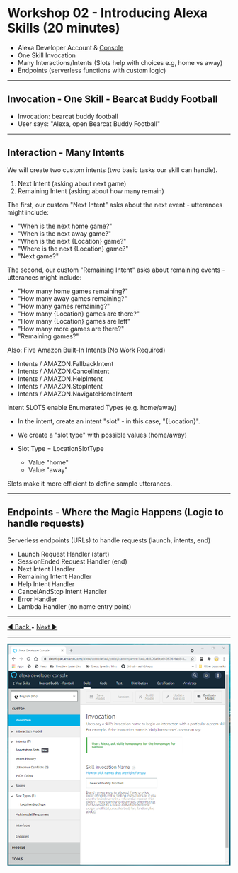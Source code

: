 # Workshop 02 - Introducing Alexa Skills (20 minutes)

   - Alexa Developer Account & [Console](https://developer.amazon.com/alexa/console/ask)
   - One Skill Invocation 
   - Many Interactions/Intents (Slots help with choices e.g, home vs away)
   - Endpoints (serverless functions with custom logic)

---

## Invocation - One Skill - Bearcat Buddy Football

- Invocation: bearcat buddy football
- User says: "Alexa, open Bearcat Buddy Football"

---

## Interaction - Many Intents


We will create two custom intents (two basic tasks our skill can handle).

1. Next Intent  (asking about next game)
2. Remaining Intent (asking about how many remain)

The first, our custom "Next Intent" asks about the next event - utterances might include:

- "When is the next home game?"
- "When is the next away game?"
- "When is the next {Location} game?"
- "Where is the next {Location} game?"
- "Next game?"

The second, our custom "Remaining Intent" asks about remaining events - utterances might include:

- "How many home games remaining?"
- "How many away games remaining?"
- "How many games remaining?"
- "How many {Location} games are there?"
- "How many {Location} games are left"
- "How many more games are there?"
- "Remaining games?"

Also: Five Amazon Built-In Intents (No Work Required)

- Intents / AMAZON.FallbackIntent
- Intents / AMAZON.CancelIntent
- Intents / AMAZON.HelpIntent
- Intents / AMAZON.StopIntent
- Intents / AMAZON.NavigateHomeIntent

Intent SLOTS enable Enumerated Types (e.g. home/away)

- In the intent, create an intent "slot" - in this case, "{Location}". 
- We create a "slot type" with possible values (home/away)

- Slot Type = LocationSlotType 
  - Value "home"
  - Value "away"

Slots make it more efficient to define sample utterances. 

---

## Endpoints - Where the Magic Happens (Logic to handle requests) 

Serverless endpoints (URLs) to handle requests (launch, intents, end)

- Launch Request Handler (start)
- SessionEnded Request Handler (end)
- Next Intent Handler
- Remaining Intent Handler
- Help Intent Handler
- CancelAndStop Intent Handler 
- Error Handler
- Lambda Handler (no name entry point)

---

[:arrow_backward: Back ](./workshop-01.md) • [ Next :arrow_forward:](./workshop-03.md)

---

![Alexa Developer Console - Build Tab](./images/alexa-developer-console-build-tab.PNG)
